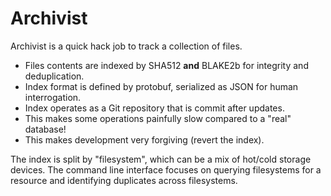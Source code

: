 # Archivist

Archivist is a quick hack job to track a collection of files.

* Files contents are indexed by SHA512 **and** BLAKE2b for integrity and deduplication.
* Index format is defined by protobuf, serialized as JSON for human interrogation.
* Index operates as a Git repository that is commit after updates.
* This makes some operations painfully slow compared to a "real" database!
* This makes development very forgiving (revert the index).

The index is split by "filesystem", which can be a mix of hot/cold storage devices.
The command line interface focuses on querying filesystems for a resource and identifying duplicates across filesystems.
